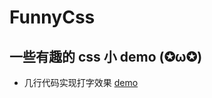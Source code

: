 # FunnyCss

## 一些有趣的 css 小 demo (✪ω✪)

- 几行代码实现打字效果 [demo](https://github.com/YaliixxG/FunnyCss/blob/master/typing.html)
